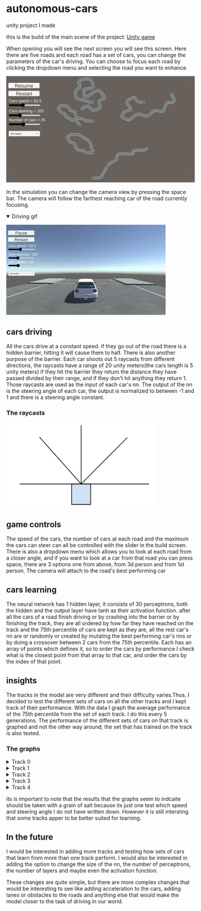 # autonomous-cars
unity project I made

this is the build of the main scene of the project:
<a href="https://avsha172.github.io/autonomous-cars/" target="_blank" rel="noopener noreferrer">Unity game</a>

When opening you will see the next screen you will see this screen. Here there are five roads and each road has a set of cars, you can change the parameters of the car's driving. You can choose to focus each road by clicking the dropdown menu and selecting the road you want to enhance. 

![Alt text](https://github.com/avsha172/autonomous-cars/blob/main/readme-res/roads.png)

In the simulation you can change the camera view by pressing the space bar.
The camera will follow the farthest reaching car of the road currently focusing.

<details open>
  <summary>Driving gif</summary>
 
![Alt text](https://github.com/avsha172/autonomous-cars/blob/main/readme-res/sim-driving.gif)

</details>

## cars driving
All the cars drive at a constant speed. if they go out of the road there is a hidden barrier, hitting it will cause them to halt.
There is also another purpose of the barrier. Each car shoots out 5 raycasts from different directions, the raycasts have a range of 20 unity meters(the cars length is  5 unity meters) if they hit the barrier they return the distance they have passed divided by their range, and if they don't hit anything they return 1.
Those raycasts are used as the input of each car's nn. The output of the nn is the steering angle of each car, the output is normalized to between -1 and 1 and there is a steering angle constant.


### The raycasts
![alt text](https://github.com/avsha172/autonomous-cars/blob/main/readme-res/raycasts.JPG)


## game controls
The speed of the cars, the number of cars at each road and the maximum the cars can steer can all be controlled with the slider in the build screen.
There is also a dropdown menu which allows you to look at each road from a closer angle, and if you want to look at a car from that road you can press space, there are 3 options one from above, from 3d person and from 1st person. The camera will attach to the road's best performing car

## cars learning
The neural network has 1 hidden layer, it consists of 30 perceptrons, both the hidden and the output layer have tanh as their activation function.
after all the cars of a road finish driving or by crashing into the barrier or by finishing the track, they are all ordered by how far they have reached on the track and the 75th percentile of cars are kept as they are, all the rest car's nn are or randomly or created by mutating the best performing car's nns or by doing a crossover between 2 cars from the 75th percentile.
Each has an array of points which defines it, so to order the cars by performance I check what is the closest point from that array to that car, and order the cars by the index of that point.

## insights
The tracks in the model are very different and their difficulty varies.Thus, I decided to test the different sets of cars on all the other tracks and I kept track of their performance. With the data I graph the average performance of the 75th percentile from the set of each track. I do this every 5 generations.
The performance of the different sets of cars on that track is graphed and not the other way around; the set that has trained on the track is also tested.

### The graphs

<details>
  <summary>Track 0</summary>
 
  ![alt text](https://github.com/avsha172/autonomous-cars/blob/main/readme-res/track0.png)
 
</details>

<details>
  <summary>Track 1</summary>
 
  ![alt text](https://github.com/avsha172/autonomous-cars/blob/main/readme-res/track1.png)
 
</details>

<details>
  <summary>Track 2</summary>
 
  ![alt text](https://github.com/avsha172/autonomous-cars/blob/main/readme-res/track2.png)
 
</details>

<details>
  <summary>Track 3</summary>
 
  ![alt text](https://github.com/avsha172/autonomous-cars/blob/main/readme-res/track3.png)
 
</details>

<details>
  <summary>Track 4</summary>
 
![alt text](https://github.com/avsha172/autonomous-cars/blob/main/readme-res/track4.png)

</details>

its is important to note that the results that the graphs seem to indcaite should be taken with a grain of salt because its just one test which speed and steering angle I do not have written down. However it is still intersting that some tracks apper to be better suited for learning.

## In the future

I would be interested in adding more tracks and testing how sets of cars that learn from more than one track perform.
I would also be interested in adding the option to change the size of the nn, the number of perceptrons, the number of layers and maybe even the activation function.

These changes are quite simple, but there are more complex changes that would be interesting to see like adding acceleration to the cars, adding lanes or obstacles to the roads and anything else that would make the model closer to the task of driving in our world.



